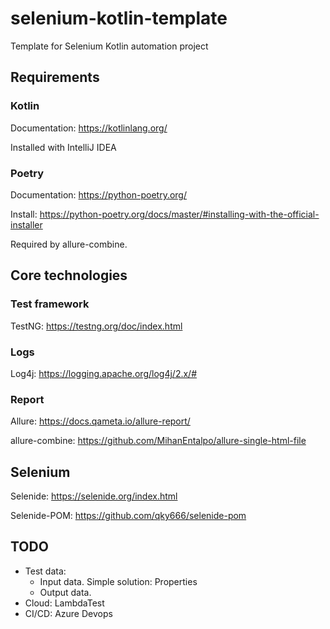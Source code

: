 # selenium-kotlin-template
Template for Selenium Kotlin automation project

## Requirements
### Kotlin
Documentation: https://kotlinlang.org/ 

Installed with IntelliJ IDEA 

### Poetry
Documentation: https://python-poetry.org/ 

Install: https://python-poetry.org/docs/master/#installing-with-the-official-installer

Required by allure-combine.

## Core technologies
### Test framework
TestNG: https://testng.org/doc/index.html

### Logs
Log4j: https://logging.apache.org/log4j/2.x/#

### Report
Allure: https://docs.qameta.io/allure-report/

allure-combine: https://github.com/MihanEntalpo/allure-single-html-file

## Selenium
Selenide: https://selenide.org/index.html

Selenide-POM: https://github.com/qky666/selenide-pom

## TODO
- Test data: 
  - Input data. Simple solution: Properties
  - Output data.
- Cloud: LambdaTest
- CI/CD: Azure Devops
